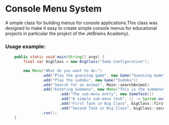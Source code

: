 # Console Menu System

A simple class for building menus for console applications.This class was designed to make it easy to create simple console menus for educational projects in particular the project of the JetBrains Academy).

### Usage example:

```java
    public static void main(String[] args) {
        final var bigClass = new BigClass("Some Configuration");

        new Menu("What do you want to do:")
                .add("Play the guessing game", new Game("Guessing Game"))
                .add("Play the sudoku", new Game("Sudoku"))
                .add("Search for an animal", Main::searchAnimal)
                .add("Entering Submenu", new Menu("This is the submenu")
                        .add("The sub-menu entry", new SomeTask())
                        .add("A simple sub-menu task", () -> System.out.println("A simple task"))
                        .add("First Task in Big Class", bigClass::firstTask)
                        .add("Second Task in Big Class", bigClass::secondTask))
                .run();
    }
```

